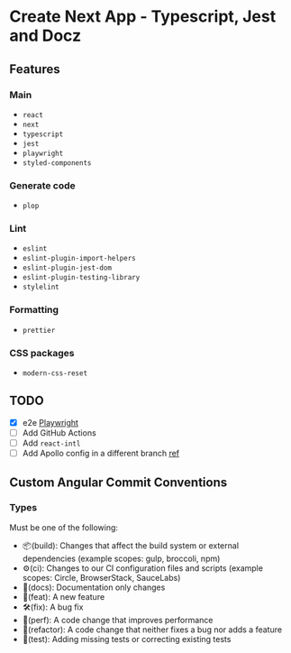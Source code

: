 # Create Next App - Typescript, Jest and Docz

## Features

### Main

- `react`
- `next`
- `typescript`
- `jest`
- `playwright`
- `styled-components`

### Generate code

- `plop`

### Lint

- `eslint`
- `eslint-plugin-import-helpers`
- `eslint-plugin-jest-dom`
- `eslint-plugin-testing-library`
- `stylelint`

### Formatting

- `prettier`

### CSS packages

- `modern-css-reset`

## TODO

- [x] e2e [Playwright](https://playwright.dev/)
- [ ] Add GitHub Actions
- [ ] Add `react-intl`
- [ ] Add Apollo config in a different branch
      [ref](https://github.com/vercel/next.js/tree/canary/examples/api-routes-apollo-server-and-client-auth)

## Custom Angular Commit Conventions

### Types

Must be one of the following:

- 📦(build): Changes that affect the build system or external dependencies
  (example scopes: gulp, broccoli, npm)
- ⚙️(ci): Changes to our CI configuration files and scripts (example scopes:
  Circle, BrowserStack, SauceLabs)
- 📖(docs): Documentation only changes
- 🚀(feat): A new feature
- 🛠️(fix): A bug fix
- 🚅(perf): A code change that improves performance
- 🧹(refactor): A code change that neither fixes a bug nor adds a feature
- 🧪(test): Adding missing tests or correcting existing tests

